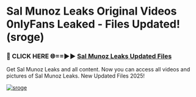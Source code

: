 # Sal Munoz Leaks Original Videos 0nlyFans Leaked - Files Updated! (sroge)

<h3>🔴 CLICK HERE 🌐==►► <a href="https://tinyurl.com/3hn5wdd3" rel="nofollow">Sal Munoz Leaks Updated Files</a></h3>

Get Sal Munoz Leaks and all content. Now you can access all videos and pictures of Sal Munoz Leaks. New Updated Files 2025!

[![sroge](https://i.imgur.com/4HnBqBT.gif)](https://tinyurl.com/3hn5wdd3)
